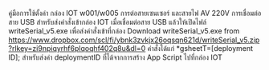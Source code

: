 คู่มือการใช้ตั้งค่า กล่อง IOT w001/w005
การต่อสายเซนเซอร์ และสายไฟ AV 220V
การเชื่อมต่อสาย USB สำหรับส่งคำสั่งเข้ากล่อง IOT
เมื่อเชื่อมต่อสาย USB แล้วให้เปิดไฟล์ writeSerial_v5.exe เพื่อส่งคำสั่งเข้าที่กล่อง 
Download writeSerial_v5.exe from https://www.dropbox.com/scl/fi/ybnk3zvkjx26oqsqn621d/writeSerial_v5.zip?rlkey=zi9npiqyrhf6plqoqhf402q8u&dl=0
คำสั่งได้แก่
*gsheetT=[deployment ID];    สำหรับส่งค่า deploymentID ที่ได้จากการสร้าง App Script ไปที่กล่อง IOT
